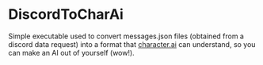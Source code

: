 # DiscordToCharAi

Simple executable used to convert messages.json files (obtained from a discord data request) into a format that [character.ai](https://character.ai/) can understand, so you can make an AI out of yourself (wow!).
